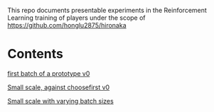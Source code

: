 This repo documents presentable experiments in the Reinforcement Learning training of players under the scope of https://github.com/honglu2875/hironaka

# Contents
[first batch of a prototype v0](v0)

[Small scale, against choosefirst v0](small-scale-against-choosefirst-v0)

[Small scale with varying batch sizes](small-scale-against-choosefirst-v0)
